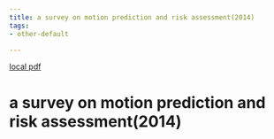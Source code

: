 ```yaml
---
title: a survey on motion prediction and risk assessment(2014)
tags:
- other-default

---
```


[local pdf](../../../pdfs/2014-a%20survey%20on%20motion%20prediction%20and%20risk%20assessment.pdf)

# a survey on motion prediction and risk assessment(2014)
